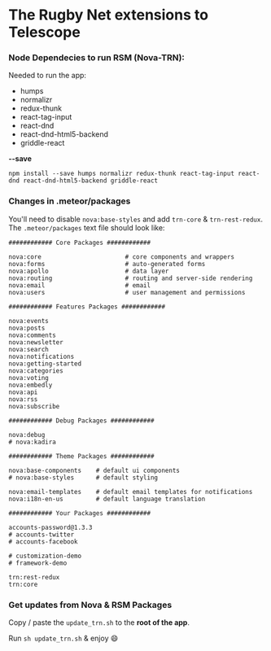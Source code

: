 # The Rugby Net extensions to Telescope

### Node Dependecies to run RSM (Nova-TRN):
Needed to run the app:
- humps 
- normalizr 
- redux-thunk 
- react-tag-input 
- react-dnd 
- react-dnd-html5-backend
- griddle-react

**--save**

```
npm install --save humps normalizr redux-thunk react-tag-input react-dnd react-dnd-html5-backend griddle-react
```

### Changes in .meteor/packages
You'll need to disable `nova:base-styles` and add `trn-core` & `trn-rest-redux`.
The `.meteor/packages` text file should look like:

```
############ Core Packages ############

nova:core                       # core components and wrappers
nova:forms                      # auto-generated forms
nova:apollo                     # data layer
nova:routing                    # routing and server-side rendering
nova:email                      # email
nova:users                      # user management and permissions

############ Features Packages ############

nova:events
nova:posts
nova:comments
nova:newsletter
nova:search
nova:notifications
nova:getting-started
nova:categories
nova:voting
nova:embedly
nova:api
nova:rss
nova:subscribe

############ Debug Packages ############

nova:debug
# nova:kadira

############ Theme Packages ############

nova:base-components    # default ui components
# nova:base-styles      # default styling

nova:email-templates    # default email templates for notifications
nova:i18n-en-us         # default language translation

############ Your Packages ############

accounts-password@1.3.3
# accounts-twitter
# accounts-facebook

# customization-demo
# framework-demo

trn:rest-redux
trn:core
```

### Get updates from Nova & RSM Packages
Copy / paste the `update_trn.sh` to the **root of the app**.

Run `sh update_trn.sh` & enjoy :smile:
